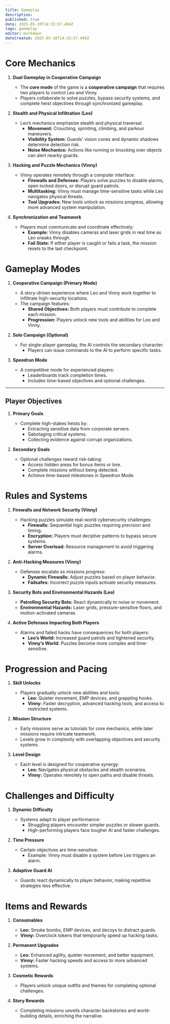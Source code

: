 ```yaml
---
title: Gameplay
description: 
published: true
date: 2025-05-10T14:33:57.494Z
tags: gameplay
editor: markdown
dateCreated: 2025-05-10T14:33:57.494Z
---
```


# **Core Mechanics**

1. **Dual Gameplay in Cooperative Campaign**  
   - The **core mode** of the game is a **cooperative campaign** that requires two players to control Leo and Vinny.  
   - Players collaborate to solve puzzles, bypass security systems, and complete heist objectives through synchronized gameplay.  

2. **Stealth and Physical Infiltration (Leo)**  
   - Leo’s mechanics emphasize stealth and physical traversal:
     - **Movement:** Crouching, sprinting, climbing, and parkour maneuvers.  
     - **Visibility System:** Guards’ vision cones and dynamic shadows determine detection risk.  
     - **Noise Mechanics:** Actions like running or knocking over objects can alert nearby guards.  

3. **Hacking and Puzzle Mechanics (Vinny)**  
   - Vinny operates remotely through a computer interface:
     - **Firewalls and Defenses:** Players solve puzzles to disable alarms, open locked doors, or disrupt guard patrols.  
     - **Multitasking:** Vinny must manage time-sensitive tasks while Leo navigates physical threats.  
     - **Tool Upgrades:** New tools unlock as missions progress, allowing more advanced system manipulation.  

4. **Synchronization and Teamwork**  
   - Players must communicate and coordinate effectively:
     - **Example:** Vinny disables cameras and laser grids in real time as Leo sneaks through.  
     - **Fail State:** If either player is caught or fails a task, the mission resets to the last checkpoint.  


# **Gameplay Modes**

1. **Cooperative Campaign (Primary Mode)**  
   - A story-driven experience where Leo and Vinny work together to infiltrate high-security locations.  
   - The campaign features:
     - **Shared Objectives:** Both players must contribute to complete each mission.  
     - **Progression:** Players unlock new tools and abilities for Leo and Vinny.  

2. **Solo Campaign (Optional)**  
   - For single-player gameplay, the AI controls the secondary character:
     - Players can issue commands to the AI to perform specific tasks.  

3. **Speedrun Mode**  
   - A competitive mode for experienced players:
     - Leaderboards track completion times.  
     - Includes time-based objectives and optional challenges.  

---

## **Player Objectives**

1. **Primary Goals**  
   - Complete high-stakes heists by:
     - Extracting sensitive data from corporate servers.  
     - Sabotaging critical systems.  
     - Collecting evidence against corrupt organizations.  

2. **Secondary Goals**  
   - Optional challenges reward risk-taking:
     - Access hidden areas for bonus items or lore.  
     - Complete missions without being detected.  
     - Achieve time-based milestones in Speedrun Mode.  

# **Rules and Systems**

1. **Firewalls and Network Security (Vinny)**  
   - Hacking puzzles simulate real-world cybersecurity challenges:
     - **Firewalls:** Sequential logic puzzles requiring precision and timing.  
     - **Encryption:** Players must decipher patterns to bypass secure systems.  
     - **Server Overload:** Resource management to avoid triggering alarms.  

2. **Anti-Hacking Measures (Vinny)**  
   - Defenses escalate as missions progress:
     - **Dynamic Firewalls:** Adjust puzzles based on player behavior.  
     - **Failsafes:** Incorrect puzzle inputs activate security measures.  

3. **Security Bots and Environmental Hazards (Leo)**  
   - **Patrolling Security Bots:** React dynamically to noise or movement.  
   - **Environmental Hazards:** Laser grids, pressure-sensitive floors, and motion-activated cameras.  

4. **Active Defenses Impacting Both Players**  
   - Alarms and failed hacks have consequences for both players:
     - **Leo’s World:** Increased guard patrols and tightened security.  
     - **Vinny’s World:** Puzzles become more complex and time-sensitive.  

# **Progression and Pacing**

1. **Skill Unlocks**  
   - Players gradually unlock new abilities and tools:
     - **Leo:** Quieter movement, EMP devices, and grappling hooks.  
     - **Vinny:** Faster decryption, advanced hacking tools, and access to restricted systems.  

2. **Mission Structure**  
   - Early missions serve as tutorials for core mechanics, while later missions require intricate teamwork.  
   - Levels grow in complexity with overlapping objectives and security systems.  

3. **Level Design**  
   - Each level is designed for cooperative synergy:
     - **Leo:** Navigates physical obstacles and stealth scenarios.  
     - **Vinny:** Operates remotely to open paths and disable threats.  

# **Challenges and Difficulty**

1. **Dynamic Difficulty**  
   - Systems adapt to player performance:
     - Struggling players encounter simpler puzzles or slower guards.  
     - High-performing players face tougher AI and faster challenges.  

2. **Time Pressure**  
   - Certain objectives are time-sensitive:
     - Example: Vinny must disable a system before Leo triggers an alarm.  

3. **Adaptive Guard AI**  
   - Guards react dynamically to player behavior, making repetitive strategies less effective.  

# **Items and Rewards**

1. **Consumables**  
   - **Leo:** Smoke bombs, EMP devices, and decoys to distract guards.  
   - **Vinny:** Overclock tokens that temporarily speed up hacking tasks.  

2. **Permanent Upgrades**  
   - **Leo:** Enhanced agility, quieter movement, and better equipment.  
   - **Vinny:** Faster hacking speeds and access to more advanced systems.  

3. **Cosmetic Rewards**  
   - Players unlock unique outfits and themes for completing optional challenges.  

4. **Story Rewards**  
   - Completing missions unveils character backstories and world-building details, enriching the narrative.  

